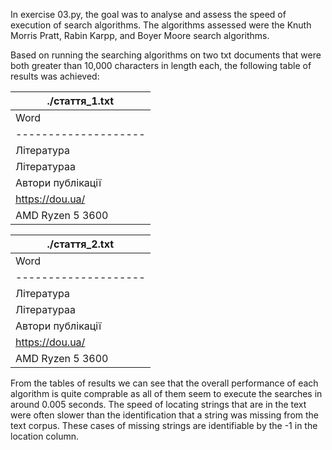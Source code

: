In exercise 03.py, the goal was to analyse and assess the speed of execution of search algorithms. The algorithms assessed were the Knuth Morris Pratt, Rabin Karpp, and Boyer Moore search algorithms.

Based on running the searching algorithms on two txt documents that were both greater than 10,000 characters in length each, the following table of results was achieved:

| ./стаття_1.txt                                                                                                   |
| ---------------------------------------------------------------------------------------------------------------- |
| Word                 | Location             | KnuthMorrisPratt     | RabinKarp            | BoyerMoore           |
| -------------------- | -------------------- | -------------------- | -------------------- | -------------------- |
| Література           | 11480                | 0.0052435            | 0.0048522            | 0.0045239            |
| Літератураа          | -1                   | 0.0045099            | 0.0044522            | 0.0043096            |
| Автори публiкації    | 56                   | 0.0043949            | 0.0046766            | 0.0044756            |
| https://dou.ua/      | 12000                | 0.0042597            | 0.0044974            | 0.0044853            |
| AMD Ryzen 5 3600     | -1                   | 0.0043874            | 0.0042723            | 0.0045041            |

| ./стаття_2.txt                                                                                                   |
| ---------------------------------------------------------------------------------------------------------------- |
| Word                 | Location             | KnuthMorrisPratt     | RabinKarp            | BoyerMoore           |
| -------------------- | -------------------- | -------------------- | -------------------- | -------------------- |
| Література           | 15561                | 0.004786             | 0.00444              | 0.0049133            |
| Літератураа          | -1                   | 0.0046163            | 0.0045665            | 0.004527             |
| Автори публiкації    | 94                   | 0.004331             | 0.0046487            | 0.0044022            |
| https://dou.ua/      | -1                   | 0.0043666            | 0.0042399            | 0.0043243            |
| AMD Ryzen 5 3600     | 9704                 | 0.0042926            | 0.0043698            | 0.0042749            |

From the tables of results we can see that the overall performance of each algorithm is quite comprable as all of them seem to execute the searches in around 0.005 seconds. The speed of locating strings that are in the text were often slower than the identification that a string was missing from the text corpus. These cases of missing strings are identifiable by the -1 in the location column.